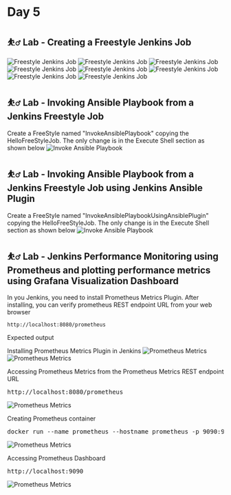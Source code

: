 # Day 5

## ⛹️‍♂️ Lab - Creating a Freestyle Jenkins Job

![Freestyle Jenkins Job](freestyle-1.png)
![Freestyle Jenkins Job](freestyle-2.png)
![Freestyle Jenkins Job](freestyle-3.png)
![Freestyle Jenkins Job](freestyle-4.png)
![Freestyle Jenkins Job](freestyle-5.png)
![Freestyle Jenkins Job](freestyle-6.png)
![Freestyle Jenkins Job](freestyle-7.png)
![Freestyle Jenkins Job](freestyle-8.png)

## ⛹️‍♂️ Lab - Invoking Ansible Playbook from a Jenkins Freestyle Job
Create a FreeStyle named "InvokeAnsiblePlaybook" copying the HelloFreeStyleJob. The only change is in the Execute Shell section as shown below
![Invoke Ansible Playbook](invoke-ansible-playbook-shell.png)

## ⛹️‍♂️ Lab - Invoking Ansible Playbook from a Jenkins Freestyle Job using Jenkins Ansible Plugin
Create a FreeStyle named "InvokeAnsiblePlaybookUsingAnsiblePlugin" copying the HelloFreeStyleJob. The only change is in the Execute Shell section as shown below
![Invoke Ansible Playbook](invoke-ansible-playbook-using-ansible-plugin.png)

## ⛹️‍♂️ Lab - Jenkins Performance Monitoring using Prometheus and plotting performance metrics using Grafana Visualization Dashboard

In you Jenkins, you need to install Prometheus Metrics Plugin.  After installing, you can verify prometheus REST endpoint URL from your web browser
```
http://localhost:8080/prometheus
```

Expected output

Installing Prometheus Metrics Plugin in Jenkins
![Prometheus Metrics](prometheus-3.png)
![Prometheus Metrics](prometheus-4.png)

Accessing Prometheus Metrics from the Prometheus Metrics REST endpoint URL
<pre>
http://localhost:8080/prometheus
</pre>
![Prometheus Metrics](prometheus-5.png)

Creating Prometheus container
<pre>
docker run --name prometheus --hostname prometheus -p 9090:9090 bitnami/prometheus:latest
</pre>
![Prometheus Metrics](prometheus-1.png)

Accessing Prometheus Dashboard
<pre>
http://localhost:9090
</pre>
![Prometheus Metrics](prometheus-2.png)
